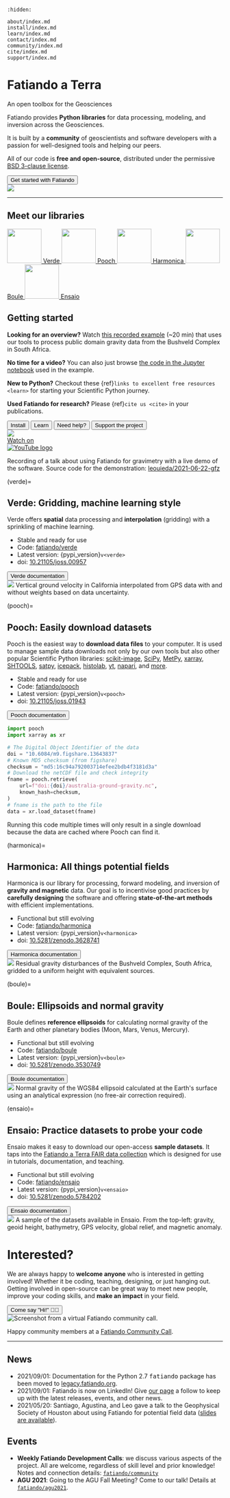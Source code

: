 ```{title} Home
```

```{toctree}
:hidden:

about/index.md
install/index.md
learn/index.md
contact/index.md
community/index.md
cite/index.md
support/index.md
```

<div class="container-fluid banner">
<div class="container">

<div class="row align-items-center gy-5">
<div class="col-md-8">

# Fatiando a Terra

<p class="banner-description">An open toolbox for the Geosciences</p>

Fatiando provides <i class="fab fa-python"></i> **Python libraries** for data
processing, modeling, and inversion across the Geosciences.

It is built by a **community** of geoscientists and software developers with
a passion for well-designed tools and helping our peers.

All of our code is **free and open-source**, distributed under the permissive
[BSD 3-clause license][bsd].

<div class="mt-5">
  <a href="#getting-started"><button type="button" class="btn btn-primary mb-3 me-3">
    <i class="fa fa-rocket"></i>
    Get started with Fatiando
  </button></a>
</div>

</div> <!-- column -->
<div class="col-md-4 order-md-first">

<img class="banner-logo" src="_static/fatiando-logo.svg">

</div> <!-- column -->
</div> <!-- row -->

<hr class="wide-hr mt-3">

<h2 class="text-center">Meet our libraries</h2>

<div class="d-flex flex-wrap align-items-center justify-content-center pt-5 gap-5 fs-5">
  <a class="d-flex flex-column align-items-center text-decoration-none" href="#verde">
    <img style="height: 80px; width: 80px;" class="d-block mb-2" src="_static/verde-logo.png">
    Verde
  </a>
  <a class="d-flex flex-column align-items-center text-decoration-none" href="#pooch">
    <img style="height: 80px; width: 80px;" class="d-block mb-2" src="_static/pooch-logo.png">
    Pooch
  </a>
  <a class="d-flex flex-column align-items-center text-decoration-none" href="#harmonica">
    <img style="height: 80px; width: 80px;" class="d-block mb-2" src="_static/harmonica-logo.png">
    Harmonica
  </a>
  <a class="d-flex flex-column align-items-center text-decoration-none" href="#boule">
    <img style="height: 80px; width: 80px;" class="d-block mb-2" src="_static/boule-logo.png">
    Boule
  </a>
  <a class="d-flex flex-column align-items-center text-decoration-none" href="#ensaio">
    <img style="height: 80px; width: 80px;" class="d-block mb-2" src="_static/ensaio-logo.png">
    Ensaio
  </a>
</div>

<p class="text-center display-6 mt-5">
<a href="#getting-started"><i class="fas fa-chevron-circle-down text-muted"></i></a>
</p>

</div> <!-- container -->
</div> <!-- container-fluid -->

<div class="container-fluid section background-1">
<div class="container">

<div class="row align-items-start gy-5">
<div class="col-md-7">

## Getting started

<i class="fas fa-eye"></i>
**Looking for an overview?**
Watch [this recorded example][yt-demo] (~20 min) that uses our tools to
process public domain gravity data from the Bushveld Complex in South Africa.

<i class="fas fa-code"></i>
**No time for a video?**
You can also just browse [the code in the Jupyter notebook][yt-demo-nb] used in
the example.

<i class="fab fa-python"></i>
**New to Python?**
Checkout these {ref}`links to excellent free resources <learn>` for starting
your Scientific Python journey.

<i class="fas fa-flask"></i>
**Used Fatiando for research?**
Please {ref}`cite us <cite>` in your publications.

<div class="mt-5">
  <a href="install"><button type="button" class="btn btn-light mb-3 me-3">
    <i class="fab fa-linux"></i>
    <i class="fab fa-apple"></i>
    <i class="fab fa-windows me-2"></i>
    Install
  </button></a>
  <a href="learn"><button type="button" class="btn btn-primary mb-3 me-3">
    <i class="fa fa-graduation-cap"></i>
    Learn
  </button></a>
  <a href="contact"><button type="button" class="btn btn-warning mb-3 me-3">
    <i class="fa fa-hands-helping"></i>
    Need help?
  </button></a>
  <a href="support"><button type="button" class="btn btn-success mb-3">
    <i class="fas fa-people-carry me-2"></i>
    Support the project
  </button></a>
</div>

</div> <!-- column -->
<div class="col-md-5 order-md-last text-center fs-6">

<!-- Thumbnail of Youtube video -->
<div class="ratio ratio-16x9">
  <div class="yt" style='background-image: url("/_static/gfz-talk.jpg")'>
    <a
      href="https://www.youtube.com/watch?v=z-5dvWfB_SM&t=850s"
      aria-label="Watch on YouTube"
      target="_blank"
      rel="noopener noreferrer"
    >
      <div class="play-button">
        <img src="/_static/play.svg">
      </div>
    </a>
    <a
      href="https://www.youtube.com/watch?v=z-5dvWfB_SM&t=850s"
      aria-label="Watch on YouTube"
      target="_blank"
      rel="noopener noreferrer"
    >
      <div class="watch-on-yt">
        <div aria-hidden="true">Watch on</div>
        <div><img src="/_static/yt-logo.svg" alt="YouTube logo"></div>
      </div>
    </a>
  </div>
</div>

<div class="fs-6">

Recording of a talk about using Fatiando for gravimetry with a live demo of the
software.
Source code for the demonstration:
<i class="fab fa-github ms-1"></i>
[leouieda/2021-06-22-gfz](https://github.com/leouieda/2021-06-22-gfz)

</div>

</div> <!-- column -->
</div> <!-- row -->

</div> <!-- container -->
</div> <!-- container-fluid -->


<div class="container-fluid section background-3">
<div class="container">

<div class="row align-items-start gy-5">
<div class="col-md-7">

(verde)=
## **Verde:** Gridding, machine learning style

Verde offers **spatial** data processing and **interpolation** (gridding) with
a sprinkling of machine learning.

<div class="project-info">

* <i class="fa fa-check fa-fw" style="color: green" title="Project status"></i> Stable and ready for use
* <i class="fab fa-github fa-fw" title="GitHub repository"></i> Code: <a href="https://github.com/fatiando/verde">fatiando/verde</a>
* <i class="fas fa-box-open fa-fw" title="Latest version"></i> Latest version: {pypi_version}`v<verde>`
* <i class="fas fa-bookmark fa-fw" title="Publication"></i> doi: <a href="https://doi.org/10.21105/joss.00957">10.21105/joss.00957</a>

</div>

<div class="mt-4">
  <a target="_blank" href="https://www.fatiando.org/verde/">
  <button type="button" class="btn btn-secondary mb-3">
  <i class="fa fa-book"></i>
  Verde documentation
  </button>
  </a>
</div>

</div> <!-- column -->

<div class="col-md-5 order-md-last text-center fs-6">

<img class="mb-3" src="_static/verde-spline-example.png">
Vertical ground velocity in California interpolated from GPS data with and
without weights based on data uncertainty.

</div> <!-- column -->
</div> <!-- row -->

</div> <!-- container -->
</div> <!-- container-fluid -->


<div class="container-fluid section background-2">
<div class="container">

<div class="row align-items-start gy-5">
<div class="col-md-7">

(pooch)=
## **Pooch:** Easily download datasets

Pooch is the easiest way to **download data files** to your computer.
It is used to manage sample data downloads not only by our own tools but also
other popular Scientific Python libraries:
[scikit-image](https://github.com/scikit-image/scikit-image),
[SciPy](https://github.com/scipy/scipy),
[MetPy](https://github.com/Unidata/MetPy),
[xarray](https://github.com/pydata/xarray),
[SHTOOLS](https://github.com/SHTOOLS/SHTOOLS),
[satpy](https://github.com/pytroll/satpy),
[icepack](https://github.com/icepack/icepack),
[histolab](https://github.com/histolab/histolab),
[yt](https://github.com/yt-project/yt),
[napari](https://github.com/napari/napari),
and [more](https://github.com/fatiando/pooch/network/dependents).

<div class="project-info">

* <i class="fa fa-check fa-fw" style="color: green" title="Project status"></i> Stable and ready for use
* <i class="fab fa-github fa-fw" title="GitHub repository"></i> Code: <a href="https://github.com/fatiando/pooch">fatiando/pooch</a>
* <i class="fas fa-box-open fa-fw" title="Latest version"></i> Latest version: {pypi_version}`v<pooch>`
* <i class="fas fa-bookmark fa-fw" title="Publication"></i> doi: <a href="https://doi.org/10.21105/joss.01943">10.21105/joss.01943</a>

</div>

<div class="mt-4">
  <a target="_blank" href="https://www.fatiando.org/pooch/">
  <button type="button" class="btn btn-secondary mb-3">
  <i class="fa fa-book"></i>
  Pooch documentation
  </button>
  </a>
</div>

</div> <!-- column -->
<div class="col-md-5 order-md-first">

```python
import pooch
import xarray as xr

# The Digital Object Identifier of the data
doi = "10.6084/m9.figshare.13643837"
# Known MD5 checksum (from figshare)
checksum = "md5:16c94a792003714efee2bdb4f3181d3a"
# Download the netCDF file and check integrity
fname = pooch.retrieve(
    url=f"doi:{doi}/australia-ground-gravity.nc",
    known_hash=checksum,
)
# fname is the path to the file
data = xr.load_dataset(fname)
```

<p class="text-center fs-6">
Running this code multiple times will only result in a single download
because the data are cached where Pooch can find it.
</p>

</div> <!-- column -->
</div> <!-- row -->

</div> <!-- container -->
</div> <!-- container-fluid -->


<div class="container-fluid section background-3">
<div class="container">

<div class="row align-items-start gy-5">
<div class="col-md-7">

(harmonica)=
## **Harmonica:** All things potential fields

Harmonica is our library for processing, forward modeling, and inversion of
**gravity and magnetic** data.
Our goal is to incentivise good practices by **carefully designing** the
software and offering **state-of-the-art methods** with efficient
implementations.

<div class="project-info">

* <i class="fa fa-sync-alt fa-fw" style="color: orange" title="Project status"></i> Functional but still evolving
* <i class="fab fa-github fa-fw" title="GitHub repository"></i> Code: <a href="https://github.com/fatiando/harmonica">fatiando/harmonica</a>
* <i class="fas fa-box-open fa-fw" title="Latest version"></i> Latest version: {pypi_version}`v<harmonica>`
* <i class="fas fa-bookmark fa-fw" title="Publication"></i> doi: <a href="https://doi.org/10.5281/zenodo.3628741">10.5281/zenodo.3628741</a>

</div>

<div class="mt-4">
  <a target="_blank" href="https://www.fatiando.org/harmonica/">
  <button type="button" class="btn btn-secondary mb-3">
  <i class="fa fa-book"></i>
  Harmonica documentation
  </button>
  </a>
</div>

</div> <!-- column -->
<div class="col-md-5 order-md-last text-center fs-6">

<img class="mb-3" src="_static/harmonica-example-bushveld.png">
Residual gravity disturbances of the Bushveld Complex, South Africa,
gridded to a uniform height with equivalent sources.

</div> <!-- column -->
</div> <!-- row -->

</div> <!-- container -->
</div> <!-- container-fluid -->


<div class="container-fluid section background-2">
<div class="container">

<div class="row align-items-start gy-5">
<div class="col-md-7">

(boule)=
## **Boule:** Ellipsoids and normal gravity

Boule defines **reference ellipsoids** for calculating normal gravity of
the Earth and other planetary bodies (Moon, Mars, Venus, Mercury).

<div class="project-info">

* <i class="fa fa-sync-alt fa-fw" style="color: orange" title="Project status"></i> Functional but still evolving
* <i class="fab fa-github fa-fw" title="GitHub repository"></i> Code: <a href="https://github.com/fatiando/boule">fatiando/boule</a>
* <i class="fas fa-box-open fa-fw" title="Latest version"></i> Latest version: {pypi_version}`v<boule>`
* <i class="fas fa-bookmark fa-fw" title="Publication"></i> doi: <a href="https://doi.org/10.5281/zenodo.3530749">10.5281/zenodo.3530749</a>

</div>

<div class="mt-4">
  <a target="_blank" href="https://www.fatiando.org/boule/">
  <button type="button" class="btn btn-secondary mb-3">
  <i class="fa fa-book"></i>
  Boule documentation
  </button>
  </a>
</div>

</div> <!-- column -->
<div class="col-md-5 order-md-first text-center fs-6">

<img class="mb-3" src="_static/boule-example-normal-gravity.png">
Normal gravity of the WGS84 ellipsoid calculated at the Earth's surface using
an analytical expression (no free-air correction required).

</div> <!-- column -->
</div> <!-- row -->

</div> <!-- container -->
</div> <!-- container-fluid -->


<div class="container-fluid section background-3">
<div class="container">

<div class="row align-items-start gy-5">
<div class="col-md-7">

(ensaio)=
## **Ensaio:**  Practice datasets to probe your code

Ensaio makes it easy to download our open-access **sample datasets**. It taps
into the [Fatiando a Terra FAIR data collection](https://github.com/fatiando-data)
which is designed for use in tutorials, documentation, and teaching.

<div class="project-info">

* <i class="fa fa-sync-alt fa-fw" style="color: orange" title="Project status"></i> Functional but still evolving
* <i class="fab fa-github fa-fw" title="GitHub repository"></i> Code: <a href="https://github.com/fatiando/ensaio">fatiando/ensaio</a>
* <i class="fas fa-box-open fa-fw" title="Latest version"></i> Latest version: {pypi_version}`v<ensaio>`
* <i class="fas fa-bookmark fa-fw" title="Publication"></i> doi: <a href="https://doi.org/10.5281/zenodo.5784202">10.5281/zenodo.5784202</a>

</div>

<div class="mt-4">
  <a target="_blank" href="https://www.fatiando.org/ensaio/">
  <button type="button" class="btn btn-secondary mb-3">
  <i class="fa fa-book"></i>
  Ensaio documentation
  </button>
  </a>
</div>

</div> <!-- column -->
<div class="col-md-5 order-md-last text-center fs-6">

<img class="mb-3" src="_static/ensaio-gallery.png">
A sample of the datasets available in Ensaio. From the top-left: gravity, geoid
height, bathymetry, GPS velocity, global relief, and magnetic anomaly.

</div> <!-- column -->
</div> <!-- row -->

</div> <!-- container -->
</div> <!-- container-fluid -->


<div class="container-fluid section background-4">
<div class="container">

<div class="row align-items-start gy-5">
<div class="col-md-7">

# Interested?

We are always happy to **welcome anyone** who is interested in getting
involved!
Whether it be coding, teaching, designing, or just hanging out.
Getting involved in open-source can be great way to meet new people, improve
your coding skills, and **make an impact** in your field.

<div class="mt-5">
  <a href="community"><button type="button" class="btn btn-light mb-3">
    Come say "Hi!" 👋🏾
  </button></a>
</div>

</div> <!-- column -->
<div class="col-md-5 order-md-first fs-6 text-center">

<img class="mb-3" src="_static/fatiando-community-call.jpg" title="Screenshot from a virtual Fatiando community call.">

Happy community members at a [Fatiando Community Call](https://youtu.be/gsYKW7XNzzw).

</div> <!-- column -->
</div> <!-- row -->

</div> <!-- container -->
</div> <!-- container-fluid -->


<div class="container-fluid section background-1">
<div class="container narrow">

<hr class="mb-5 wide-hr">
<div class="row align-items-start gy-5 mb-5">
<div class="col-md-6">

<h2 class="text-center fs-3">News</h2>

* 2021/09/01: Documentation for the Python 2.7 <kbd>fatiando</kbd> package has
  been moved to [legacy.fatiando.org](https://legacy.fatiando.org).
* 2021/09/01: Fatiando is now on LinkedIn! Give
  [our page](https://www.linkedin.com/company/fatiando) a follow to keep up
  with the latest releases, events, and other news.
* 2021/05/20: Santiago, Agustina, and Leo gave a talk to the Geophysical
  Society of Houston about using Fatiando for potential field data
  ([slides are available](https://github.com/fatiando/2021-gsh)).

</div>
<div class="col-md-6">

<h2 class="text-center fs-3">Events</h2>

* **Weekly Fatiando Development Calls**: we discuss various aspects of the
  project. All are welcome, regardless of skill level and prior knowledge!
  Notes and connection details:
  [`fatiando/community`](https://github.com/fatiando/community)
* **AGU 2021**: Going to the AGU Fall Meeting? Come to our talk! Details at
  [`fatiando/agu2021`](https://github.com/fatiando/agu2021).


</div>
</div> <!-- row -->

</div> <!-- container -->
</div> <!-- container-fluid -->


[bsd]: https://opensource.org/licenses/BSD-3-Clause
[yt-demo]: https://www.youtube.com/watch?v=z-5dvWfB_SM&t=850s
[yt-demo-nb]: https://nbviewer.jupyter.org/github/leouieda/2021-06-22-gfz/blob/main/demo.ipynb
